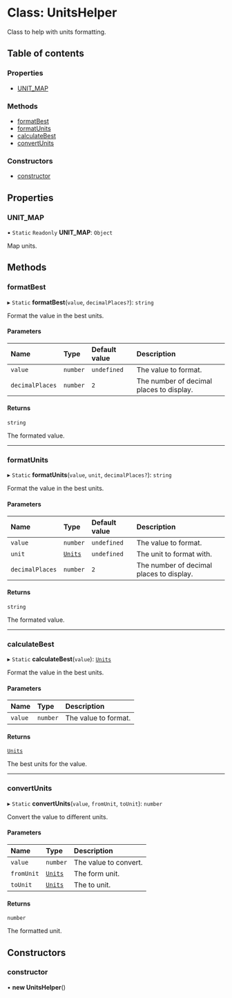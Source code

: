 # Class: UnitsHelper

Class to help with units formatting.

## Table of contents

### Properties

- [UNIT\_MAP](UnitsHelper.md#unit_map)

### Methods

- [formatBest](UnitsHelper.md#formatbest)
- [formatUnits](UnitsHelper.md#formatunits)
- [calculateBest](UnitsHelper.md#calculatebest)
- [convertUnits](UnitsHelper.md#convertunits)

### Constructors

- [constructor](UnitsHelper.md#constructor)

## Properties

### UNIT\_MAP

▪ `Static` `Readonly` **UNIT\_MAP**: `Object`

Map units.

## Methods

### formatBest

▸ `Static` **formatBest**(`value`, `decimalPlaces?`): `string`

Format the value in the best units.

#### Parameters

| Name | Type | Default value | Description |
| :------ | :------ | :------ | :------ |
| `value` | `number` | `undefined` | The value to format. |
| `decimalPlaces` | `number` | `2` | The number of decimal places to display. |

#### Returns

`string`

The formated value.

___

### formatUnits

▸ `Static` **formatUnits**(`value`, `unit`, `decimalPlaces?`): `string`

Format the value in the best units.

#### Parameters

| Name | Type | Default value | Description |
| :------ | :------ | :------ | :------ |
| `value` | `number` | `undefined` | The value to format. |
| `unit` | [`Units`](../api.md#units) | `undefined` | The unit to format with. |
| `decimalPlaces` | `number` | `2` | The number of decimal places to display. |

#### Returns

`string`

The formated value.

___

### calculateBest

▸ `Static` **calculateBest**(`value`): [`Units`](../api.md#units)

Format the value in the best units.

#### Parameters

| Name | Type | Description |
| :------ | :------ | :------ |
| `value` | `number` | The value to format. |

#### Returns

[`Units`](../api.md#units)

The best units for the value.

___

### convertUnits

▸ `Static` **convertUnits**(`value`, `fromUnit`, `toUnit`): `number`

Convert the value to different units.

#### Parameters

| Name | Type | Description |
| :------ | :------ | :------ |
| `value` | `number` | The value to convert. |
| `fromUnit` | [`Units`](../api.md#units) | The form unit. |
| `toUnit` | [`Units`](../api.md#units) | The to unit. |

#### Returns

`number`

The formatted unit.

## Constructors

### constructor

• **new UnitsHelper**()
